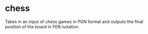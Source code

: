 # chess
Takes in an input of chess games in PGN format and outputs the final position of the board in FEN notation.

